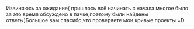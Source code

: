 Извиняюсь за ожидание(
  пришлось всё начинать с начала многое было за это время обсуждено в пачке,поэтому были найдены ответы)Большое вам спасибо,что проверяете мои кривые проекты =D
